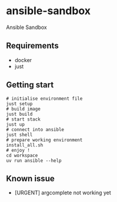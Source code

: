 # ansible-sandbox

Ansible Sandbox

## Requirements

- docker
- just

## Getting start

```shell
# initialise environment file
just setup
# build image
just build
# start stack
just up
# connect into ansible
just shell
# prepare working environment
install_all.sh
# enjoy !
cd workspace
uv run ansible --help
```

## Known issue

- [URGENT] argcomplete not working yet
